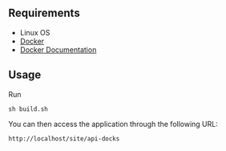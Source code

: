 ## Requirements

- Linux OS
- [Docker](https://docs.docker.com/install/)
- [Docker Documentation](https://docs.docker.com/)

## Usage
Run
~~~
sh build.sh
~~~

You can then access the application through the following URL:

~~~
http://localhost/site/api-docks
~~~
